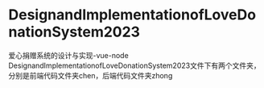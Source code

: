 # DesignandImplementationofLoveDonationSystem2023
爱心捐赠系统的设计与实现-vue-node  
DesignandImplementationofLoveDonationSystem2023文件下有两个文件夹，分别是前端代码文件夹chen，后端代码文件夹zhong
